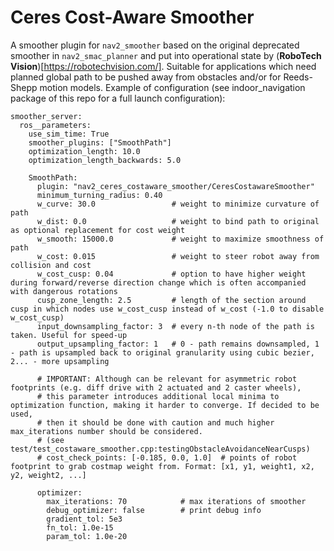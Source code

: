 # Ceres Cost-Aware Smoother

A smoother plugin for `nav2_smoother` based on the original deprecated smoother in `nav2_smac_planner` and put into operational state by (**RoboTech Vision**)[https://robotechvision.com/]. Suitable for applications which need planned global path to be pushed away from obstacles and/or for Reeds-Shepp motion models. Example of configuration (see indoor_navigation package of this repo for a full launch configuration):

```
smoother_server:
  ros__parameters:
    use_sim_time: True
    smoother_plugins: ["SmoothPath"]
    optimization_length: 10.0
    optimization_length_backwards: 5.0

    SmoothPath:
      plugin: "nav2_ceres_costaware_smoother/CeresCostawareSmoother"
      minimum_turning_radius: 0.40
      w_curve: 30.0                 # weight to minimize curvature of path
      w_dist: 0.0                   # weight to bind path to original as optional replacement for cost weight
      w_smooth: 15000.0             # weight to maximize smoothness of path
      w_cost: 0.015                 # weight to steer robot away from collision and cost
      w_cost_cusp: 0.04             # option to have higher weight during forward/reverse direction change which is often accompanied with dangerous rotations
      cusp_zone_length: 2.5         # length of the section around cusp in which nodes use w_cost_cusp instead of w_cost (-1.0 to disable w_cost_cusp)
      input_downsampling_factor: 3  # every n-th node of the path is taken. Useful for speed-up
      output_upsampling_factor: 1   # 0 - path remains downsampled, 1 - path is upsampled back to original granularity using cubic bezier, 2... - more upsampling

      # IMPORTANT: Although can be relevant for asymmetric robot footprints (e.g. diff drive with 2 actuated and 2 caster wheels),
      # this parameter introduces additional local minima to optimization function, making it harder to converge. If decided to be used,
      # then it should be done with caution and much higher max_iterations number should be considered.
      # (see test/test_costaware_smoother.cpp:testingObstacleAvoidanceNearCusps)
      # cost_check_points: [-0.185, 0.0, 1.0]  # points of robot footprint to grab costmap weight from. Format: [x1, y1, weight1, x2, y2, weight2, ...]

      optimizer:
        max_iterations: 70            # max iterations of smoother
        debug_optimizer: false        # print debug info
        gradient_tol: 5e3
        fn_tol: 1.0e-15
        param_tol: 1.0e-20
```